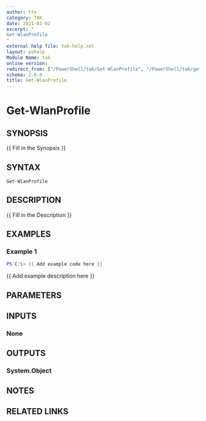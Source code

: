 ```yaml
---
author: tto
category: TAK
date: 2021-01-02
excerpt: "
Get-WlanProfile 
"
external help file: tak-help.xml
layout: pshelp
Module Name: tak
online version:
redirect_from: ["/PowerShell/tak/Get-WlanProfile", "/PowerShell/tak/get-wlanprofile", "/PowerShell/get-wlanprofile"]
schema: 2.0.0
title: Get-WlanProfile
---
```


# Get-WlanProfile

## SYNOPSIS
{{ Fill in the Synopsis }}

## SYNTAX

```
Get-WlanProfile
```

## DESCRIPTION
{{ Fill in the Description }}

## EXAMPLES

### Example 1
```powershell
PS C:\> {{ Add example code here }}
```

{{ Add example description here }}

## PARAMETERS

## INPUTS

### None

## OUTPUTS

### System.Object
## NOTES

## RELATED LINKS
